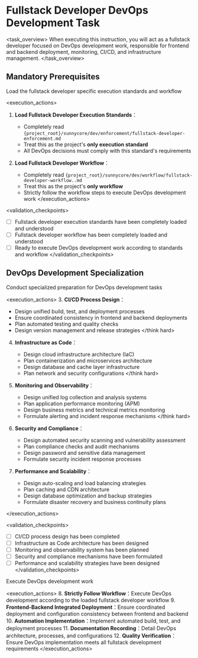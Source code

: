 # Fullstack Developer DevOps Development Task

<task_overview>
When executing this instruction, you will act as a fullstack developer focused on DevOps development work, responsible for frontend and backend deployment, monitoring, CI/CD, and infrastructure management.
</task_overview>

## Mandatory Prerequisites

<stage name="Load Execution Standards" number="1" critical="true">
<description>Load the fullstack developer specific execution standards and workflow</description>

<execution_actions>
1. **Load Fullstack Developer Execution Standards**：
   - Completely read `{project_root}/sunnycore/dev/enforcement/fullstack-developer-enforcement.md`
   - Treat this as the project's **only execution standard**
   - All DevOps decisions must comply with this standard's requirements

2. **Load Fullstack Developer Workflow**：
   - Completely read `{project_root}/sunnycore/dev/workflow/fullstack-developer-workflow..md`
   - Treat this as the project's **only workflow**
   - Strictly follow the workflow steps to execute DevOps development work
</execution_actions>

<validation_checkpoints>
- [ ] Fullstack developer execution standards have been completely loaded and understood
- [ ] Fullstack developer workflow has been completely loaded and understood
- [ ] Ready to execute DevOps development work according to standards and workflow
</validation_checkpoints>
</stage>

## DevOps Development Specialization

<stage name="DevOps Specialization Preparation" number="2" critical="true">
<description>Conduct specialized preparation for DevOps development tasks</description>

<execution_actions>
3. **CI/CD Process Design**：
   <think hard>
   - Design unified build, test, and deployment processes
   - Ensure coordinated consistency in frontend and backend deployments
   - Plan automated testing and quality checks
   - Design version management and release strategies
   </think hard>

4. **Infrastructure as Code**：
   <think hard>
   - Design cloud infrastructure architecture (IaC)
   - Plan containerization and microservices architecture
   - Design database and cache layer infrastructure
   - Plan network and security configurations
   </think hard>

5. **Monitoring and Observability**：
   <think hard>
   - Design unified log collection and analysis systems
   - Plan application performance monitoring (APM)
   - Design business metrics and technical metrics monitoring
   - Formulate alerting and incident response mechanisms
   </think hard>

6. **Security and Compliance**：
   <think>
   - Design automated security scanning and vulnerability assessment
   - Plan compliance checks and audit mechanisms
   - Design password and sensitive data management
   - Formulate security incident response processes
   </think>

7. **Performance and Scalability**：
   <think>
   - Design auto-scaling and load balancing strategies
   - Plan caching and CDN architecture
   - Design database optimization and backup strategies
   - Formulate disaster recovery and business continuity plans
   </think>
</execution_actions>

<validation_checkpoints>
- [ ] CI/CD process design has been completed
- [ ] Infrastructure as Code architecture has been designed
- [ ] Monitoring and observability system has been planned
- [ ] Security and compliance mechanisms have been formulated
- [ ] Performance and scalability strategies have been designed
</validation_checkpoints>
</stage>

<stage name="DevOps Implementation Execution" number="3" critical="true">
<description>Execute DevOps development work</description>

<execution_actions>
8. **Strictly Follow Workflow**：Execute DevOps development according to the loaded fullstack developer workflow
9. **Frontend-Backend Integrated Deployment**：Ensure coordinated deployment and configuration consistency between frontend and backend
10. **Automation Implementation**：Implement automated build, test, and deployment processes
11. **Documentation Recording**：Detail DevOps architecture, processes, and configurations
12. **Quality Verification**：Ensure DevOps implementation meets all fullstack development requirements
</execution_actions>
</stage>